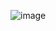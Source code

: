 ![image](https://github.com/Mygithubneha/GitOps-ArgoCD/assets/109887502/6ae30916-cc77-4f84-8ce0-b6d510ff24fe)
